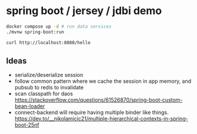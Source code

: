 # spring boot / jersey / jdbi demo

```bash
docker compose up -d # run data services
./mvnw spring-boot:run
```

```bash
curl http://localhost:8080/hello
```

## Ideas

* serialize/deserialize session
* follow common pattern where we cache the session in app memory, and pubsub to redis to invalidate
* scan classpath for daos <https://stackoverflow.com/questions/61526870/spring-boot-custom-bean-loader>
* connect-backend will require having multiple binder like things.  <https://dev.to/__nikolamicic21/multiple-hierarchical-contexts-in-spring-boot-25nf>
